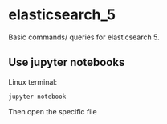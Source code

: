 # elasticsearch_5
Basic commands/ queries for elasticsearch 5.

## Use jupyter notebooks
Linux terminal:
```
jupyter notebook
```
Then open the specific file
